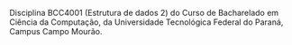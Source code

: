 Disciplina BCC4001 (Estrutura de dados 2) do Curso de Bacharelado em Ciência da Computação, da Universidade Tecnológica Federal do Paraná, Campus Campo Mourão.
